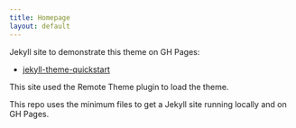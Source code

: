 ```yaml
---
title: Homepage
layout: default
---
```


Jekyll site to demonstrate this theme on GH Pages:

- [jekyll-theme-quickstart](https://github.com/MichaelCurrin/jekyll-theme-quickstart)

This site used the Remote Theme plugin to load the theme.

This repo uses the minimum files to get a Jekyll site running locally and on GH Pages.
